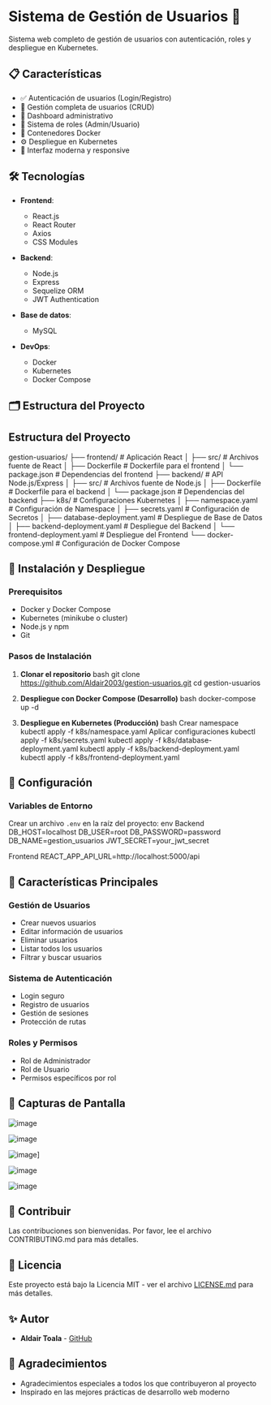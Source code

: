 # Sistema de Gestión de Usuarios 🚀

Sistema web completo de gestión de usuarios con autenticación, roles y despliegue en Kubernetes.

## 📋 Características

- ✅ Autenticación de usuarios (Login/Registro)
- 👥 Gestión completa de usuarios (CRUD)
- 🎯 Dashboard administrativo
- 🔐 Sistema de roles (Admin/Usuario)
- 🐳 Contenedores Docker
- ⚙️ Despliegue en Kubernetes
- 🎨 Interfaz moderna y responsive

## 🛠️ Tecnologías

- **Frontend**: 
  - React.js
  - React Router
  - Axios
  - CSS Modules

- **Backend**:
  - Node.js
  - Express
  - Sequelize ORM
  - JWT Authentication

- **Base de datos**:
  - MySQL

- **DevOps**:
  - Docker
  - Kubernetes
  - Docker Compose

## 🗂️ Estructura del Proyecto

## Estructura del Proyecto

gestion-usuarios/ ├── frontend/ # Aplicación React │ ├── src/ # Archivos fuente de React │ ├── Dockerfile # Dockerfile para el frontend │ └── package.json # Dependencias del frontend ├── backend/ # API Node.js/Express │ ├── src/ # Archivos fuente de Node.js │ ├── Dockerfile # Dockerfile para el backend │ └── package.json # Dependencias del backend ├── k8s/ # Configuraciones Kubernetes │ ├── namespace.yaml # Configuración de Namespace │ ├── secrets.yaml # Configuración de Secretos │ ├── database-deployment.yaml # Despliegue de Base de Datos │ ├── backend-deployment.yaml # Despliegue del Backend │ └── frontend-deployment.yaml # Despliegue del Frontend └── docker-compose.yml # Configuración de Docker Compose



## 🚀 Instalación y Despliegue

### Prerequisitos

- Docker y Docker Compose
- Kubernetes (minikube o cluster)
- Node.js y npm
- Git

### Pasos de Instalación

1. **Clonar el repositorio**
bash
git clone https://github.com/Aldair2003/gestion-usuarios.git
cd gestion-usuarios


2. **Despliegue con Docker Compose (Desarrollo)**
bash
docker-compose up -d


3. **Despliegue en Kubernetes (Producción)**
bash
Crear namespace
kubectl apply -f k8s/namespace.yaml
Aplicar configuraciones
kubectl apply -f k8s/secrets.yaml
kubectl apply -f k8s/database-deployment.yaml
kubectl apply -f k8s/backend-deployment.yaml
kubectl apply -f k8s/frontend-deployment.yaml

## 🔐 Configuración

### Variables de Entorno

Crear un archivo `.env` en la raíz del proyecto:
env
Backend
DB_HOST=localhost
DB_USER=root
DB_PASSWORD=password
DB_NAME=gestion_usuarios
JWT_SECRET=your_jwt_secret


Frontend
REACT_APP_API_URL=http://localhost:5000/api



## 🌟 Características Principales

### Gestión de Usuarios
- Crear nuevos usuarios
- Editar información de usuarios
- Eliminar usuarios
- Listar todos los usuarios
- Filtrar y buscar usuarios

### Sistema de Autenticación
- Login seguro
- Registro de usuarios
- Gestión de sesiones
- Protección de rutas

### Roles y Permisos
- Rol de Administrador
- Rol de Usuario
- Permisos específicos por rol

## 📱 Capturas de Pantalla

![image](https://github.com/user-attachments/assets/2365b28b-2574-4149-8d05-7994de8961b0)


![image](https://github.com/user-attachments/assets/428513ef-381e-4ed6-9b21-bb480a8a8922)


![image](https://github.com/user-attachments/assets/3f84c90c-7dd5-4690-8779-f10e4aac7d76)]


![image](https://github.com/user-attachments/assets/04b65a5f-fca3-498d-bad9-0a84a825eac3)


![image](https://github.com/user-attachments/assets/5eba55e9-403e-4783-aa68-df1066a8544a)



## 🤝 Contribuir

Las contribuciones son bienvenidas. Por favor, lee el archivo CONTRIBUTING.md para más detalles.

## 📄 Licencia

Este proyecto está bajo la Licencia MIT - ver el archivo [LICENSE.md](LICENSE.md) para más detalles.

## ✨ Autor

- **Aldair Toala** - [GitHub](https://github.com/Aldair2003)

## 🙏 Agradecimientos

- Agradecimientos especiales a todos los que contribuyeron al proyecto
- Inspirado en las mejores prácticas de desarrollo web moderno
